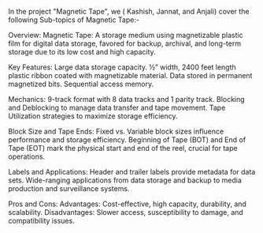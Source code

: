 In the project "Magnetic Tape", we ( Kashish, Jannat, and Anjali) cover the following Sub-topics of Magnetic Tape:-

Overview:
Magnetic Tape: A storage medium using magnetizable plastic film for digital data storage, favored for backup, archival, and long-term storage due to its low cost and high capacity.

Key Features:
Large data storage capacity.
½” width, 2400 feet length plastic ribbon coated with magnetizable material.
Data stored in permanent magnetized bits.
Sequential access memory.

Mechanics:
9-track format with 8 data tracks and 1 parity track.
Blocking and Deblocking to manage data transfer and tape movement.
Tape Utilization strategies to maximize storage efficiency.

Block Size and Tape Ends:
Fixed vs. Variable block sizes influence performance and storage efficiency.
Beginning of Tape (BOT) and End of Tape (EOT) mark the physical start and end of the reel, crucial for tape operations.

Labels and Applications:
Header and trailer labels provide metadata for data sets.
Wide-ranging applications from data storage and backup to media production and surveillance systems.

Pros and Cons:
Advantages: Cost-effective, high capacity, durability, and scalability.
Disadvantages: Slower access, susceptibility to damage, and compatibility issues.
